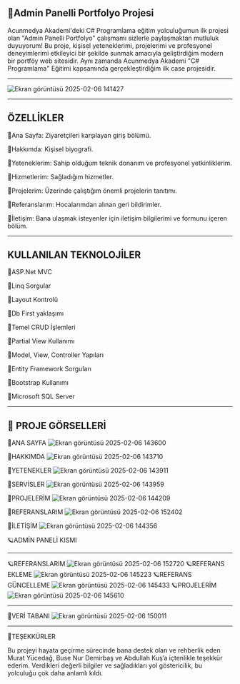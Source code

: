 🚀Admin Panelli Portfolyo Projesi
---
Acunmedya Akademi'deki C# Programlama eğitim yolculuğumun ilk projesi olan "Admin Panelli Portfolyo" çalışmamı sizlerle paylaşmaktan mutluluk duyuyorum!
Bu proje, kişisel yeteneklerimi, projelerimi ve profesyonel deneyimlerimi etkileyici bir şekilde sunmak amacıyla geliştirdiğim modern bir portföy web sitesidir. Aynı zamanda Acunmedya Akademi "C# Programlama" Eğitimi kapsamında gerçekleştirdiğim ilk case projesidir.
***
![Ekran görüntüsü 2025-02-06 141427](https://github.com/user-attachments/assets/0e5e1c29-4c48-46f2-8f4b-997f4e6640f4)
***
ÖZELLİKLER
---
📝Ana Sayfa: Ziyaretçileri karşılayan giriş bölümü.

📝Hakkımda: Kişisel biyografi.

📝Yeteneklerim: Sahip olduğum teknik donanım ve profesyonel yetkinliklerim.

📝Hizmetlerim: Sağladığım hizmetler.

📝Projelerim: Üzerinde çalıştığım önemli projelerin tanıtımı.

📝Referanslarım: Hocalarımdan alınan geri bildirimler.

📝İletişim: Bana ulaşmak isteyenler için iletişim bilgilerimi ve formunu içeren bölüm.

***
KULLANILAN TEKNOLOJİLER
---
🌟ASP.Net MVC

🌟Linq Sorgular

🌟Layout Kontrolü

🌟Db First yaklaşımı

🌟Temel CRUD İşlemleri

🌟Partial View Kullanımı

🌟Model, View, Controller Yapıları

🌟Entity Framework Sorguları

🌟Bootstrap Kullanımı

🌟Microsoft SQL Server
***
📸 PROJE GÖRSELLERİ
---
🎯ANA SAYFA
![Ekran görüntüsü 2025-02-06 143600](https://github.com/user-attachments/assets/fb7743ec-bcfd-475f-9d2e-6bffdd51230b)

🎯HAKKIMDA
![Ekran görüntüsü 2025-02-06 143710](https://github.com/user-attachments/assets/dfd7bdc4-a9b9-4d8e-9f8c-92ce4beecb02)

🎯YETENEKLER
![Ekran görüntüsü 2025-02-06 143911](https://github.com/user-attachments/assets/663aa9c8-b650-424d-9f0b-29cd00d9d0c6)

🎯SERVİSLER
![Ekran görüntüsü 2025-02-06 143959](https://github.com/user-attachments/assets/b2c09174-2cb6-4912-b1f9-8c890c1f2854)

🎯PROJELERİM
![Ekran görüntüsü 2025-02-06 144209](https://github.com/user-attachments/assets/285d0565-0001-4bc1-86ed-7f015c8e1762)

🎯REFERANSLARIM
![Ekran görüntüsü 2025-02-06 152402](https://github.com/user-attachments/assets/84c4be81-4a6f-45d6-8bf4-625a8f3d66df)

🎯İLETİŞİM
![Ekran görüntüsü 2025-02-06 144356](https://github.com/user-attachments/assets/d369e90c-15be-478d-8996-d6772dfa1572)


🪐ADMİN PANELİ KISMI
***
🪐REFERANSLARIM 
![Ekran görüntüsü 2025-02-06 152720](https://github.com/user-attachments/assets/b1bb06e2-7b52-42b0-b824-1f8da2b2de84)
🪐REFERANS EKLEME
![Ekran görüntüsü 2025-02-06 145223](https://github.com/user-attachments/assets/68102dac-d979-4509-bfb0-0175f260869a)
🪐REFERANS GÜNCELLEME
![Ekran görüntüsü 2025-02-06 145433](https://github.com/user-attachments/assets/bfaf6af1-c96e-49f0-8bbc-193ab0b73fe4)
🪐PROJELERİM
![Ekran görüntüsü 2025-02-06 145610](https://github.com/user-attachments/assets/e8416cae-03c6-4e52-b249-867bb9b84ba2)
***
📝VERİ TABANI
![Ekran görüntüsü 2025-02-06 150011](https://github.com/user-attachments/assets/909ae8a0-8304-49e1-955d-3dccefb84530)
***
🎉TEŞEKKÜRLER

Bu projeyi hayata geçirme sürecinde bana destek olan ve rehberlik eden Murat Yücedağ, Buse Nur Demirbaş ve Abdullah Kuş’a içtenlikle teşekkür ederim. Verdikleri değerli bilgiler ve sağladıkları yol göstericilik, bu yolculuğu çok daha anlamlı kıldı.


